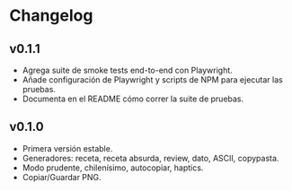 # Changelog

## v0.1.1
- Agrega suite de smoke tests end-to-end con Playwright.
- Añade configuración de Playwright y scripts de NPM para ejecutar las pruebas.
- Documenta en el README cómo correr la suite de pruebas.

## v0.1.0
- Primera versión estable.
- Generadores: receta, receta absurda, review, dato, ASCII, copypasta.
- Modo prudente, chilenísimo, autocopiar, haptics.
- Copiar/Guardar PNG.
